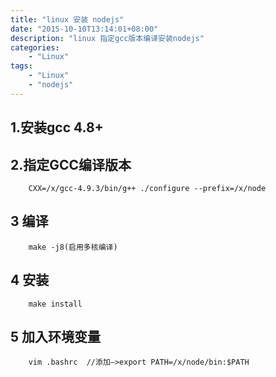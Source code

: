 ```yaml
---
title: "linux 安装 nodejs"
date: "2015-10-10T13:14:01+08:00"
description: "linux 指定gcc版本编译安装nodejs"
categories:
    - "Linux"
tags:
    - "Linux"
    - "nodejs"
---
```


## 1.安装gcc 4.8+

## 2.指定GCC编译版本
```
    CXX=/x/gcc-4.9.3/bin/g++ ./configure --prefix=/x/node
```
## 3 编译
```
    make -j8(启用多核编译)
```
## 4 安装
```
    make install
```
## 5 加入环境变量
```
    vim .bashrc  //添加—>export PATH=/x/node/bin:$PATH
```
